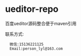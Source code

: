 # ueditor-repo
   百度ueditor源码整合便于maven引用
   
   联系方式:
        
      微信:15136221125
      Email:person_lyl@163.com
